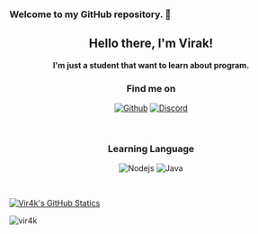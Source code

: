 ### Welcome to my GitHub repository. 👋

<h2 align="center">Hello there, I'm Virak!</h2>
<p align="center"><b>I'm just a student that want to learn about program.</b></p>

<h3 align="center">Find me on</h3>
<p align="center"><a href="https://github.com/Vir4k" target="_blank"><img alt="Github" src="https://img.shields.io/badge/GitHub-%2312100E.svg?style=for-the-badge&logo=Github&logoColor=white" /></a> <a href="https://discord.gg/AC6cECc9H5" target="_blank"><img alt="Discord" src="https://img.shields.io/badge/-Discord-7289DA?style=for-the-badge&logo=discord&logoColor=white" /></a></p>

<br />

<h3 align="center">Learning Language</h3>
<p align="center"> <img alt="Nodejs" src="https://img.shields.io/badge/-Nodejs-43853d?style=flat-square&logo=Node.js&logoColor=white" /> <img alt="Java" src="https://img.shields.io/badge/-Javascript-f1c40f?style=flat-square&logo=Javascript&logoColor=white" /></p>

<br/>

[![Vir4k's GitHub Statics](https://github-readme-stats.vercel.app/api?username=Vir4k&bg_color=DEG,#70E1F5,#FFD194&show_icons=true)](https://github.com/anuraghazra/github-readme-stats)
<p><img src="https://github-readme-stats.vercel.app/api/top-langs/?username=vir4k&layout=compact&hide=html&theme=react" alt="vir4k" /></p>
<!--
**Virakk/Virakk** is a ✨ _special_ ✨ repository because its `README.md` (this file) appears on your GitHub profile.

Here are some ideas to get you started:

- 🔭 I’m currently working on ...
- 🌱 I’m currently learning ...
- 👯 I’m looking to collaborate on ...
- 🤔 I’m looking for help with ...
- 💬 Ask me about ...
- 📫 How to reach me: ...
- 😄 Pronouns: ...
- ⚡ Fun fact: ...
-->
